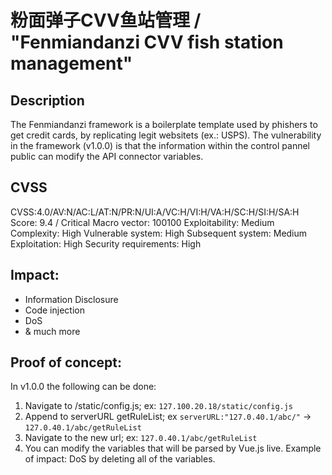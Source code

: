 # 粉面弹子CVV鱼站管理 / "Fenmiandanzi CVV fish station management"

## Description
The Fenmiandanzi framework is a boilerplate template used by phishers to get credit cards, by replicating legit websitets (ex.: USPS).
The vulnerability in the framework (v1.0.0) is that the information within the control pannel public can modify the API connector variables.

## CVSS
CVSS:4.0/AV:N/AC:L/AT:N/PR:N/UI:A/VC:H/VI:H/VA:H/SC:H/SI:H/SA:H
Score: 9.4 / Critical 
    Macro vector: 100100
    Exploitability: Medium
    Complexity: High
    Vulnerable system: High
    Subsequent system: Medium
    Exploitation: High
    Security requirements: High


## Impact:
- Information Disclosure
- Code injection
- DoS
- & much more

## Proof of concept:
In v1.0.0 the following can be done:
1. Navigate to /static/config.js; ex: `127.100.20.18/static/config.js`
2. Append to serverURL getRuleList; ex `serverURL:"127.0.40.1/abc/"` -> `127.0.40.1/abc/getRuleList`
3. Navigate to the new url; ex: `127.0.40.1/abc/getRuleList`
4. You can modify the variables that will be parsed by Vue.js live. Example of impact: DoS by deleting all of the variables.
